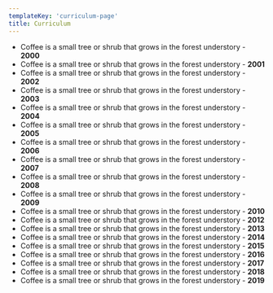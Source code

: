 ```yaml
---
templateKey: 'curriculum-page'
title: Curriculum
---
```

* Coffee is a small tree or shrub that grows in the forest understory - **2000**
* Coffee is a small tree or shrub that grows in the forest understory - **2001**
* Coffee is a small tree or shrub that grows in the forest understory - **2002**
* Coffee is a small tree or shrub that grows in the forest understory - **2003**
* Coffee is a small tree or shrub that grows in the forest understory - **2004**
* Coffee is a small tree or shrub that grows in the forest understory - **2005**
* Coffee is a small tree or shrub that grows in the forest understory - **2006**
* Coffee is a small tree or shrub that grows in the forest understory - **2007**
* Coffee is a small tree or shrub that grows in the forest understory - **2008**
* Coffee is a small tree or shrub that grows in the forest understory - **2009**
* Coffee is a small tree or shrub that grows in the forest understory - **2010**
* Coffee is a small tree or shrub that grows in the forest understory - **2012**
* Coffee is a small tree or shrub that grows in the forest understory - **2013**
* Coffee is a small tree or shrub that grows in the forest understory - **2014**
* Coffee is a small tree or shrub that grows in the forest understory - **2015**
* Coffee is a small tree or shrub that grows in the forest understory - **2016**
* Coffee is a small tree or shrub that grows in the forest understory - **2017**
* Coffee is a small tree or shrub that grows in the forest understory - **2018**
* Coffee is a small tree or shrub that grows in the forest understory - **2019**
